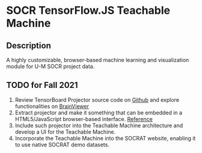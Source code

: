 # SOCR TensorFlow.JS Teachable Machine

## Description

A highly customizable, browser-based machine learning and visualization module 
for U-M SOCR project data.


## TODO for Fall 2021

1. Review TensorBoard Projector source code on [Github](https://github.com/tensorflow/tensorboard/blob/64d26670eafe974992dffc529718d741adb379e2/docs/tensorboard_projector_plugin.ipynb)
   and explore functionalities on [BrainViewer](https://socr.umich.edu/HTML5/SOCR_TensorBoard_UKBB/CSCD_tSNE_UKBB_Demo.html#Try)
2. Extract projector and make it something that can be embedded in a 
   HTML5/JavaScript browser-based interface. [Reference](https://socr.umich.edu/HTML5/SOCR_TensorBoard_UKBB/UsersData.html) 
3. Include such projector into the Teachable Machine architecture and 
   develop a UI for the Teachable Machine.
4. Incorporate the Teachable Machine into the SOCRAT website, enabling it to 
   use native SOCRAT demo datasets.
